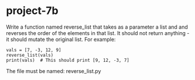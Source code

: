 # project-7b

Write a function named reverse_list that takes as a parameter a list and and reverses the order of the elements in that list. It should not return anything - it should mutate the original list.  For example:
```
vals = [7, -3, 12, 9]
reverse_list(vals)
print(vals)  # This should print [9, 12, -3, 7]
```

The file must be named: reverse_list.py
